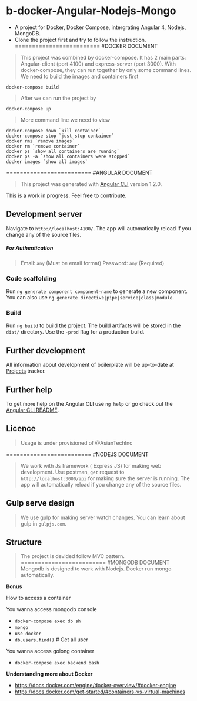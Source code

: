 # b-docker-Angular-Nodejs-Mongo

- A project for Docker, Docker Compose, intergrating Angular 4, Nodejs, MongoDB.
- Clone the project first and try to follow the instruction.
=========================
#DOCKER DOCUMENT
> This project was combined by docker-compose. It has 2 main parts: Angular-client (port 4100) and express-server (port 3000). With docker-compose, they can run together by only some command lines.
> We need to build the images and containers first
```
docker-compose build
```
> After we can run the project by
```
docker-compose up
```
> More command line we need to view
```
docker-compose down `kill container`
docker-compose stop `just stop container`
docker rmi `remove images`
docker rm `remove container`
docker ps `show all containers are running`
docker ps -a `show all containers were stopped`
docker images `show all images`
```
=========================
#ANGULAR DOCUMENT
> This project was generated with [Angular CLI](https://github.com/angular/angular-cli) version 1.2.0.

This is a work in progress. Feel free to contribute.

## Development server

Navigate to `http://localhost:4100/`. The app will automatically reload if you change any of the source files.

##### For Authentication
> Email: `any` (Must be email format)
> Password: `any` (Required)

### Code scaffolding

Run `ng generate component component-name` to generate a new component. You can also use `ng generate directive|pipe|service|class|module`.

### Build
Run `ng build` to build the project. The build artifacts will be stored in the `dist/` directory. Use the `-prod` flag for a production build.

## Further development

All information about development of boilerplate will be up-to-date at [Projects](https://github.com/AsianTechInc/) tracker.

## Further help

To get more help on the Angular CLI use `ng help` or go check out the [Angular CLI README](https://github.com/angular/angular-cli/blob/master/README.md).

## Licence

> Usage is under provisioned of @AsianTechInc


=========================
#NODEJS DOCUMENT
> We work with Js framework ( Express JS) for making web development. 
> Use postman, `get` request to `http://localhost:3000/api` for making sure the server is running. 
> The app will automatically reload if you change any of the source files.
## Gulp serve design
>  We use gulp for making server watch changes. You can learn about gulp in `gulpjs.com`.
## Structure
> The project is devided follow MVC pattern. 
=========================
#MONGODB DOCUMENT
> Mongodb is designed to work with Nodejs. 
> Docker run mongo automatically.

**Bonus**

How to access a container

You wanna access mongodb console

- `docker-compose exec db sh`
- `mongo`
- `use docker`
- `db.users.find()` # Get all user

You wanna access golong container

- `docker-compose exec backend bash`

**Understanding more about Docker**

- https://docs.docker.com/engine/docker-overview/#docker-engine
- https://docs.docker.com/get-started/#containers-vs-virtual-machines
